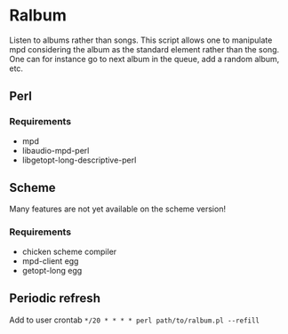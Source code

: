# Ralbum

Listen to albums rather than songs. This script allows one to manipulate mpd
considering the album as the standard element rather than the song. One can for
instance go to next album in the queue, add a random album, etc.

## Perl
### Requirements
* mpd
* libaudio-mpd-perl
* libgetopt-long-descriptive-perl

## Scheme
Many features are not yet available on the scheme version!
### Requirements
* chicken scheme compiler
* mpd-client egg
* getopt-long egg

## Periodic refresh
Add to user crontab
``` */20 * * * * perl path/to/ralbum.pl --refill ```
